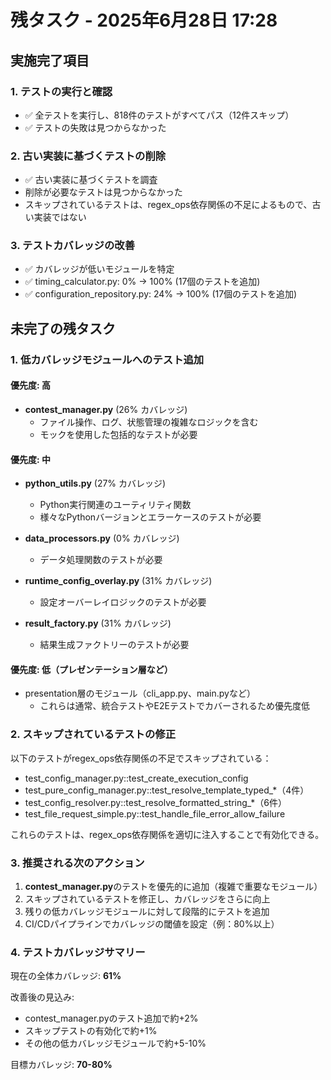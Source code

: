 # 残タスク - 2025年6月28日 17:28

## 実施完了項目

### 1. テストの実行と確認
- ✅ 全テストを実行し、818件のテストがすべてパス（12件スキップ）
- ✅ テストの失敗は見つからなかった

### 2. 古い実装に基づくテストの削除
- ✅ 古い実装に基づくテストを調査
- 削除が必要なテストは見つからなかった
- スキップされているテストは、regex_ops依存関係の不足によるもので、古い実装ではない

### 3. テストカバレッジの改善
- ✅ カバレッジが低いモジュールを特定
- ✅ timing_calculator.py: 0% → 100% (17個のテストを追加)
- ✅ configuration_repository.py: 24% → 100% (17個のテストを追加)

## 未完了の残タスク

### 1. 低カバレッジモジュールへのテスト追加

#### 優先度: 高
- **contest_manager.py** (26% カバレッジ)
  - ファイル操作、ログ、状態管理の複雑なロジックを含む
  - モックを使用した包括的なテストが必要

#### 優先度: 中
- **python_utils.py** (27% カバレッジ)
  - Python実行関連のユーティリティ関数
  - 様々なPythonバージョンとエラーケースのテストが必要

- **data_processors.py** (0% カバレッジ)
  - データ処理関数のテストが必要

- **runtime_config_overlay.py** (31% カバレッジ)
  - 設定オーバーレイロジックのテストが必要

- **result_factory.py** (31% カバレッジ)
  - 結果生成ファクトリーのテストが必要

#### 優先度: 低（プレゼンテーション層など）
- presentation層のモジュール（cli_app.py、main.pyなど）
  - これらは通常、統合テストやE2Eテストでカバーされるため優先度低

### 2. スキップされているテストの修正

以下のテストがregex_ops依存関係の不足でスキップされている：

- test_config_manager.py::test_create_execution_config
- test_pure_config_manager.py::test_resolve_template_typed_*（4件）
- test_config_resolver.py::test_resolve_formatted_string_*（6件）
- test_file_request_simple.py::test_handle_file_error_allow_failure

これらのテストは、regex_ops依存関係を適切に注入することで有効化できる。

### 3. 推奨される次のアクション

1. **contest_manager.py**のテストを優先的に追加（複雑で重要なモジュール）
2. スキップされているテストを修正し、カバレッジをさらに向上
3. 残りの低カバレッジモジュールに対して段階的にテストを追加
4. CI/CDパイプラインでカバレッジの閾値を設定（例：80%以上）

### 4. テストカバレッジサマリー

現在の全体カバレッジ: **61%**

改善後の見込み:
- contest_manager.pyのテスト追加で約+2%
- スキップテストの有効化で約+1%
- その他の低カバレッジモジュールで約+5-10%

目標カバレッジ: **70-80%**